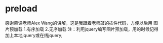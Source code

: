 # preload

感谢幕课老师Alex Wang的讲解，这是我跟着老师敲的插件代码，方便以后用
图片预加载
  1.有序加载
  2.无序加载
 注：利用jquery编写图片预加载，用的时候记得加上本地jquery或在线jquery;